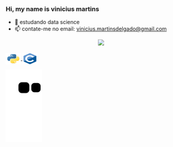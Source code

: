 ### Hi, my name is vinicius martins


- 🌱 estudando data science
- 📫 contate-me no email: vinicius.martinsdelgado@gmail.com


<div align="center">
  <a href="https://github.com/martinsvinicius2">
  <img height="180em" src="https://github-readme-stats.vercel.app/api?username=martinsvinicius2&show_icons=true&theme=dracula&include_all_commits=true&count_private=true"/>


</div>
<div style="display: inline_block"><br>
  <img align="center" alt="Rafa-Python" height="30" width="40" src="https://raw.githubusercontent.com/devicons/devicon/master/icons/python/python-original.svg">
  <img align="center" alt="Rafa-Csharp" height="30" width="40" src="https://raw.githubusercontent.com/devicons/devicon/master/icons/c/c-original.svg">
</div>

![snake gif](https://github.com/martinsvinicius2/martinsvinicius2/blob/output/github-contribution-grid-snake.svg)
